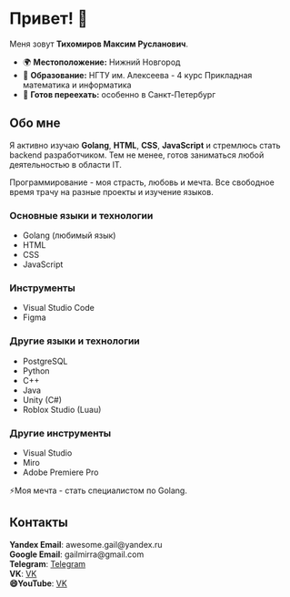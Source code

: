 <!-- Основная информация -->
<h1>Привет! 👋</h1>
<p>Меня зовут <strong>Тихомиров Максим Русланович</strong>.</p>

<ul>
  <li>🌍 <strong>Местоположение:</strong> Нижний Новгород</li>
  <li>🏫 <strong>Образование:</strong> НГТУ им. Алексеева - 4 курс Прикладная математика и информатика</li>
  <li>💼 <strong>Готов переехать:</strong> особенно в Санкт-Петербург</li>
</ul>

<!-- Обо мне -->
<h2>Обо мне</h2>
<p>Я активно изучаю <strong>Golang</strong>, <strong>HTML</strong>, <strong>CSS</strong>, <strong>JavaScript</strong> и стремлюсь стать backend разработчиком. Тем не менее, готов заниматься любой деятельностью в области IT.</p>
<p>Программирование - моя страсть, любовь и мечта. Все свободное время трачу на разные проекты и изучение языков.</p>

<h3>Основные языки и технологии</h3>
<ul>
  <li>Golang (любимый язык)</li>
  <li>HTML</li>
  <li>CSS</li>
  <li>JavaScript</li>
</ul>

<h3>Инструменты</h3>
<ul>
  <li>Visual Studio Code</li>
  <li>Figma</li>
</ul>

<h3>Другие языки и технологии</h3>
<ul>
  <li>PostgreSQL</li>
  <li>Python</li>
  <li>C++</li>
  <li>Java</li>
  <li>Unity (C#)</li>
  <li>Roblox Studio (Luau)</li>
</ul>

<h3>Другие инструменты</h3>
<ul>
  <li>Visual Studio</li>
  <li>Miro</li>
  <li>Adobe Premiere Pro</li>
</ul>

<!-- Мечта -->
<p>⚡Моя мечта - стать специалистом по Golang.</p>

<!-- Контакты -->
<h2>Контакты</h2>
<p>
  <strong>Yandex Email</strong>: awesome.gail@yandex.ru<br>
  <strong>Google Email</strong>: gailmirra@gmail.com<br>
  <strong>Telegram</strong>: <a href="https://t.me/Tichomirov2003">Telegram</a><br>
  <strong>VK</strong>: <a href="https://vk.com/heehee_boy">VK</a><br>
  <strong>😄YouTube</strong>: <a href="https://www.youtube.com/@maximpng6466">VK</a>
</p>

<!--
**DEPTH-STRIDA/DEPTH-STRIDA** is a ✨ _special_ ✨ repository because its `README.md` (this file) appears on your GitHub profile.

Here are some ideas to get you started:

- 🔭 I’m currently working on ...
- 🌱 I’m currently learning ...
- 👯 I’m looking to collaborate on ...
- 🤔 I’m looking for help with ...
- 💬 Ask me about ...
- 📫 How to reach me: ...
- 😄 Pronouns: ...
- ⚡ Fun fact: ...
-->
